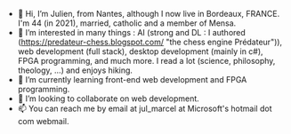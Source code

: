 - 👋 Hi, I’m Julien, from Nantes, although I now live in Bordeaux, FRANCE. I'm 44 (in 2021), married, catholic and a member of Mensa.
- 👀 I’m interested in many things : AI (strong and DL : I authored (https://predateur-chess.blogspot.com/ "the chess engine Prédateur")), web development (full stack), desktop development (mainly in c#), FPGA programming, and much more. I read a lot (science, philosophy, theology, ...) and enjoys hiking.
- 🌱 I’m currently learning front-end web development and FPGA programming.
- 💞️ I’m looking to collaborate on web development.
- 📫 You can reach me by email at jul_marcel at Microsoft's hotmail dot com webmail.
